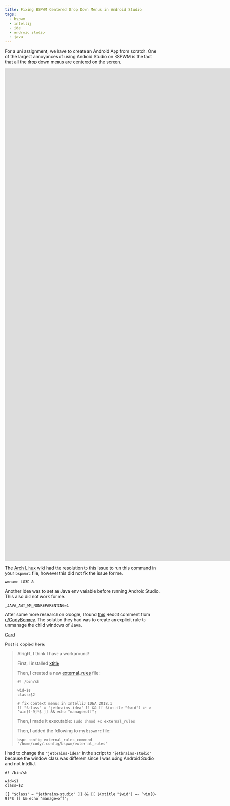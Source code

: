 ```yaml
---
title: Fixing BSPWM Centered Drop Down Menus in Android Studio
tags:
  - bspwm
  - intellij
  - ide
  - android studio
  - java
---
```


For a uni assignment, we have to create an Android App from scratch. One of the largest annoyances of using Android Studio on BSPWM is the fact that all the drop down menus are centered on the screen. 

<iframe width="1892" height="1600" src="https://www.youtube.com/embed/Y-hmHUwO0C0?autoplay=1&showinfo=0&controls=1&loop=1&modestbranding=1" frameborder="0" allow="accelerometer; autoplay; clipboard-write; gyroscope; picture-in-picture" allowfullscreen></iframe><br/>


The [Arch Linux wiki](https://wiki.archlinux.org/index.php/bspwm#Problems_with_Java_applications) had the resolution to this issue to run this command in your `bspwmrc` file, however this did not fix the issue for me. 

``` shell
wmname LG3D &
```

Another idea was to set an Java env variable before running Android Studio. This also did not work for me. 

``` shell
_JAVA_AWT_WM_NONREPARENTING=1
```


After some more research on Google, I found [this](https://www.reddit.com/r/bspwm/comments/87j7gf/floating_dropdowns_with_intellij_and_bspwm/) Reddit comment from [u/CodyBonney](https://www.reddit.com/user/CodyBonney/). The solution they had was to create an explicit rule to unmanage the child windows of Java.

<a class="embedly-card" data-embed-live="false" href="https://www.reddit.com/r/bspwm/comments/87j7gf/floating_dropdowns_with_intellij_and_bspwm/dwvz0v4">Card</a>
<script async src="//embed.redditmedia.com/widgets/platform.js" charset="UTF-8"></script>

Post is copied here:
> Alright, I think I have a workaround!
>
> First, I installed [xtitle](https://www.cs.indiana.edu/~kinzler/xtitle/)
>
> Then, I created a new [external_rules](https://gist.github.com/codybonney/3fcbbc450f6ce1e22b2851f973c7537a) file:
> ``` shell
> #! /bin/sh
> 
> wid=$1
> class=$2
> 
> # fix context menus in IntelliJ IDEA 2018.1
> [[ "$class" = "jetbrains-idea" ]] && [[ $(xtitle "$wid") =~ > ^win[0-9]*$ ]] && echo "manage=off";
> ```
> Then, I made it executable: `sudo chmod +x external_rules`
>
> Then, I added the following to my `bspwmrc` file:
>
> `bspc config external_rules_command "/home/cody/.config/bspwm/external_rules"`

I had to change the `"jetbrains-idea"` in the script to `"jetbrains-studio"` because the window class was different since I was using Android Studio and not IntelliJ.

``` shell
#! /bin/sh

wid=$1
class=$2

[[ "$class" = "jetbrains-studio" ]] && [[ $(xtitle "$wid") =~ ^win[0-9]*$ ]] && echo "manage=off";
```